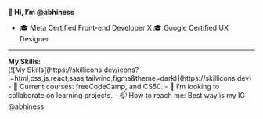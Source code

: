 <b font-size=42>👋 Hi, I’m @abhiness </b>
- 🎓 Meta Certified Front-end Developer X 🎓 Google Certified UX Designer

<hr>
<b>My Skills:</b> 
<br>
[![My Skills](https://skillicons.dev/icons?i=html,css,js,react,sass,tailwind,figma&theme=dark)](https://skillicons.dev)
- 🧠 Current courses: freeCodeCamp, and CS50.
- 💞️ I’m looking to collaborate on learning projects. 
- 📫 How to reach me: Best way is my IG @abhiness

<!---
abhiness/abhiness is a ✨ special ✨ repository because its `README.md` (this file) appears on your GitHub profile.
You can click the Preview link to take a look at your changes.
--->
